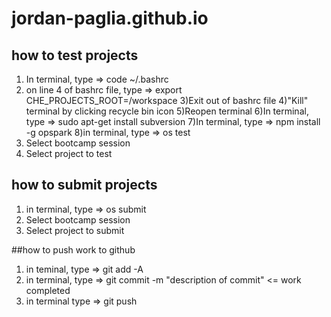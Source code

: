 # jordan-paglia.github.io

## how to test projects
1) In terminal, type => code ~/.bashrc
2) on line 4 of bashrc file, type => export CHE_PROJECTS_ROOT=/workspace
3)Exit out of bashrc file
4)"Kill" terminal by clicking recycle bin icon
5)Reopen terminal
6)In terminal, type => sudo apt-get install subversion
7)In terminal, type => npm install -g opspark
8)in terminal, type => os test
9) Select bootcamp session
10) Select project to test

## how to submit projects
1) in terminal, type => os submit
2) Select bootcamp session
3) Select project to submit

##how to push work to github
1) in teminal, type => git add -A
2) in terminal, type => git commit -m "description of commit" <= work completed
3) in terminal type => git push